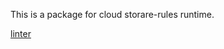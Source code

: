 This is a package for cloud storare-rules runtime.

[linter](https://storage.googleapis.com/firebase-preview-drop/emulator/cloud-storage-rules-runtime-v1.1.2.jar)
